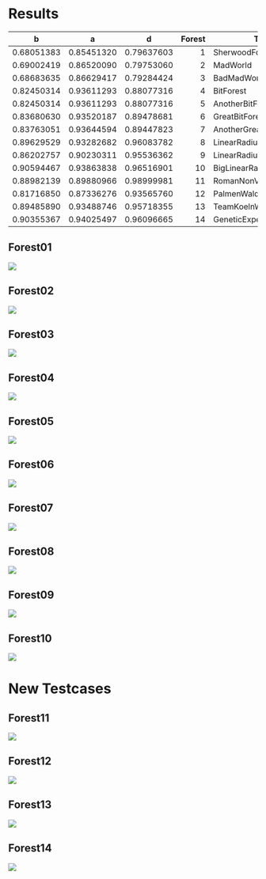 # Results

| b          | a          | d          | Forest | Testcase                       |
|------------|------------|------------|-------:|--------------------------------|
| 0.68051383 | 0.85451320 | 0.79637603 |      1 | SherwoodForest                 |
| 0.69002419 | 0.86520090 | 0.79753060 |      2 | MadWorld                       |
| 0.68683635 | 0.86629417 | 0.79284424 |      3 | BadMadWorld                    |
| 0.82450314 | 0.93611293 | 0.88077316 |      4 | BitForest                      |
| 0.82450314 | 0.93611293 | 0.88077316 |      5 | AnotherBitForest               |
| 0.83680630 | 0.93520187 | 0.89478681 |      6 | GreatBitForest                 |
| 0.83763051 | 0.93644594 | 0.89447823 |      7 | AnotherGreatBitForest          |
| 0.89629529 | 0.93282682 | 0.96083782 |      8 | LinearRadiusVariationForest    |
| 0.86202757 | 0.90230311 | 0.95536362 |      9 | LinearRadiusVariationForest_2  |
| 0.90594467 | 0.93863838 | 0.96516901 |     10 | BigLinearRadiusVariationForest |
| 0.88982139 | 0.89880966 | 0.98999981 |     11 | RomanNonVariationForest        |
| 0.81716850 | 0.87336276 | 0.93565760 |     12 | PalmenWald                     |
| 0.89485890 | 0.93488746 | 0.95718355 |     13 | TeamKoelnWald                  |
| 0.90355367 | 0.94025497 | 0.96096665 |     14 |  GeneticExperimentationForest  |

## Forest01
![](./plots/forest01.svg)

## Forest02
![](./plots/forest02.svg)

## Forest03
![](./plots/forest03.svg)

## Forest04
![](./plots/forest04.svg)

## Forest05
![](./plots/forest05.svg)

## Forest06
![](./plots/forest06.svg)

## Forest07
![](./plots/forest07.svg)

## Forest08
![](./plots/forest08.svg)

## Forest09
![](./plots/forest09.svg)

## Forest10
![](./plots/forest10.svg)

# New Testcases

## Forest11
![](./plots/forest11.svg)

## Forest12
![](./plots/forest12.svg)

## Forest13
![](./plots/forest13.svg)

## Forest14
![](./plots/forest14.svg)
